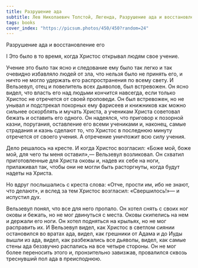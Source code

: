 ```yaml
---
title: Разрушение ада
subtitle: Лев Николаевич Толстой, Легенда, Разрушение ада и восстановление его
tags: books
cover_index: "https://picsum.photos/450/450?random=24"
---
```




Разрушение ада и восстановление его

I
Это было в то время, когда Христос открывал людям свое учение.

Учение это было так ясно и следование ему было так легко и так очевидно избавляло людей от зла, что нельзя было не принять его, и ничто не могло удержать его распространения по всему свету. И Вельзевул, отец и повелитель всех дьяволов, был встревожен. Он ясно видел, что власть его над людьми кончится навсегда, если только Христос не отречется от своей проповеди. Он был встревожен, но не унывал и подстрекал покорных ему фарисеев и книжников как можно сильнее оскорблять и мучать Христа, а ученикам Христа советовал бежать и оставить его одного. Он надеялся, что приговор к позорной казни, поругания, оставление его всеми учениками и, наконец, самые страдания и казнь сделают то, что Христос в последнюю минуту отречется от своего учения. А отречение уничтожит всю силу учения.

Дело решалось на кресте. И когда Христос возгласил: «Боже мой, боже мой, для чего ты меня оставил»,— Вельзевул возликовал. Он схватил приготовленные для Христа оковы и, надев их себе на ноги, прилаживал так, чтобы они не могли быть расторгнуты, когда будут надеты на Христа.

Но вдруг послышались с креста слова: «Отче, прости им, ибо не знают, что делают», и вслед за тем Христос возгласил: «Свершилось!»— и испустил дух.

Вельзевул понял, что все для него пропало. Он хотел снять с своих ног оковы и бежать, но не мог двинуться с места. Оковы скипелись на нем и держали его ноги. Он хотел подняться на крыльях, но не мог расправить их. И Вельзевул видел, как Христос в светлом сиянии остановился во вратах ада, видел, как грешники от Адама и до Иуды вышли из ада, видел, как разбежались все дьяволы, видел, как самые стены ада беззвучно распались на все четыре стороны. Он не мог более переносить этого и, пронзительно завизжав, провалился сквозь треснувший пол ада в преисподнюю.
